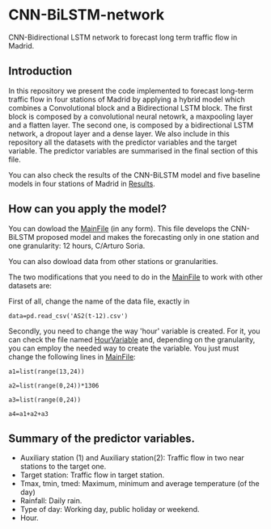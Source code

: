 # CNN-BiLSTM-network

CNN-Bidirectional LSTM network to forecast long term traffic flow in Madrid. 

## Introduction
In this repository we present the code implemented to forecast long-term traffic flow in four stations of Madrid by applying a hybrid model which combines a Convolutional block and a Bidirectional LSTM block. The first block is composed by a convolutional neural netowrk, a maxpooling layer and a flatten layer. The second one, is composed by a bidirectional LSTM network, a dropout layer and a dense layer. We also include in this repository all the datasets with the predictor variables and the target variable. The predictor variables are summarised in the final section of this file. 

You can also check the results of the CNN-BiLSTM model and five baseline models in four stations of Madrid in [Results](https://github.com/MMH1997/CNN-BiLSTM-network/tree/main/Results). 



## How can you apply the model?
You can dowload the [MainFile](https://github.com/MMH1997/CNN-BiLSTM-network/blob/main/Main.ipynb) (in any form). This file develops the CNN-BiLSTM proposed model and makes the forecasting only in one station and one granularity: 12 hours, C/Arturo Soria.

You can also dowload data from other stations or granularities. 

The two modifications that you need to do in the [MainFile](https://github.com/MMH1997/CNN-BiLSTM-network/blob/main/Main.ipynb) to work with other datasets are:

First of all, change the name of the data file, exactly in 
    
`data=pd.read_csv('AS2(t-12).csv')`
    
Secondly, you need to change the way 'hour' variable is created. For it, you can check the file named [HourVariable](https://github.com/MMH1997/CNN-BiLSTM-network/blob/main/HourVariable.ipynb) and, depending on the granularity, you can employ the needed way to create the variable. You just must change the following lines in [MainFile](https://github.com/MMH1997/CNN-BiLSTM-network/blob/main/Main.ipynb):
    
`a1=list(range(13,24))`

`a2=list(range(0,24))*1306`

`a3=list(range(0,24))`

`a4=a1+a2+a3`


## Summary of the predictor variables.
* Auxiliary station (1) and Auxiliary station(2): Traffic flow in two near stations to the target one. 
* Target station: Traffic flow in target station.
* Tmax, tmin, tmed: Maximum, minimum and average temperature (of the day)
* Rainfall: Daily rain.
* Type of day: Working day, public holiday or weekend.
* Hour.
